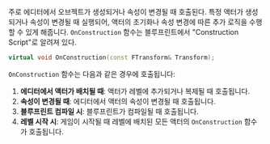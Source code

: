 주로 에디터에서 오브젝트가 생성되거나 속성이 변경될 때 호출된다. 특정 액터가 생성되거나 속성이 변경될 때 실행되어, 액터의 초기화나 속성 변경에 따른 추가 로직을 수행할 수 있게 해줍니다. `OnConstruction` 함수는 블루프린트에서 "Construction Script"로 알려져 있다.

```c++
virtual void OnConstruction(const FTransform& Transform);
```

`OnConstruction` 함수는 다음과 같은 경우에 호출됩니다:

1. **에디터에서 액터가 배치될 때**: 액터가 레벨에 추가되거나 복제될 때 호출됩니다.
2. **속성이 변경될 때**: 에디터에서 액터의 속성이 변경될 때 호출됩니다.
3. **블루프린트 컴파일 시**: 블루프린트가 컴파일될 때 호출됩니다.
4. **레벨 시작 시**: 게임이 시작될 때 레벨에 배치된 모든 액터의 `OnConstruction` 함수가 호출됩니다.

